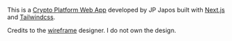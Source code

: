 This is a [Crypto Platform Web App]() developed by JP Japos built with [Next.js](https://nextjs.org/) and [Tailwindcss](https://tailwindcss.com/).

Credits to the [wireframe](https://www.figma.com/community/file/1259776540007423754/Crypto-Trading-Platform---Web3) designer. I do not own the design.
